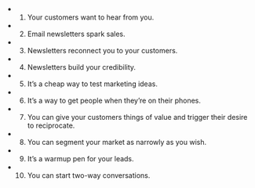 - 1. Your customers want to hear from you.
- 2. Email newsletters spark sales.
- 3. Newsletters reconnect you to your customers.
- 4. Newsletters build your credibility.
- 5. It’s a cheap way to test marketing ideas.
- 6. It’s a way to get people when they’re on their phones.
- 7. You can give your customers things of value and trigger their desire to reciprocate.
- 8. You can segment your market as narrowly as you wish.
- 9. It’s a warmup pen for your leads.
- 10. You can start two-way conversations.

